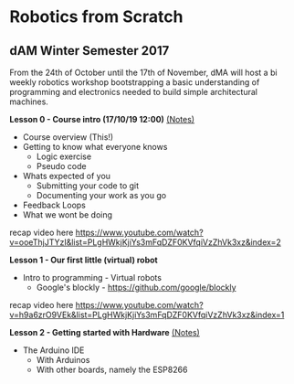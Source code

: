 # Robotics from Scratch
## dAM Winter Semester 2017

From the 24th of October until the 17th of November, dMA will host a bi weekly robotics workshop bootstrapping a basic understanding of programming and electronics needed to build simple architectural machines.


**Lesson 0 - Course intro (17/10/19 12:00)**
[(Notes)](slides/N001-Lesson0/index.html)
+ Course overview (This!)
+ Getting to know what everyone knows
  + Logic exercise
  + Pseudo code
+ Whats expected of you
  + Submitting your code to git
  + Documenting your work as you go
+ Feedback Loops
+ What we wont be doing

recap video here
https://www.youtube.com/watch?v=ooeThjJTYzI&list=PLgHWkjKjiYs3mFqDZF0KVfqiVzZhVk3xz&index=2

**Lesson 1 - Our first little (virtual) robot**

+ Intro to programming - Virtual robots
  + Google's blockly - https://github.com/google/blockly

recap video here
https://www.youtube.com/watch?v=h9a6zrO9VEk&list=PLgHWkjKjiYs3mFqDZF0KVfqiVzZhVk3xz&index=1


**Lesson 2 - Getting started with Hardware**
[(Notes)](slides/C004-ESP8266Wemos/index.html)
+ The Arduino IDE
  + With Arduinos
  + With other boards, namely the ESP8266
